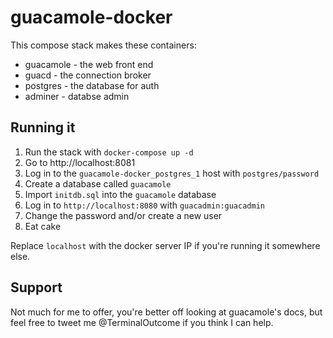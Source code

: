 # guacamole-docker

This compose stack makes these containers:

- guacamole - the web front end
- guacd - the connection broker
- postgres - the database for auth
- adminer - databse admin

## Running it

1. Run the stack with `docker-compose up -d`
2. Go to http://localhost:8081
3. Log in to the `guacamole-docker_postgres_1` host with `postgres/password`
3. Create a database called `guacamole`
4. Import `initdb.sql` into the `guacamole` database
5. Log in to `http://localhost:8080` with `guacadmin:guacadmin`
6. Change the password and/or create a new user
7. Eat cake

Replace `localhost` with the docker server IP if you're running it somewhere else.

## Support

Not much for me to offer, you're better off looking at guacamole's docs, but feel free to tweet me @TerminalOutcome if you think I can help.
